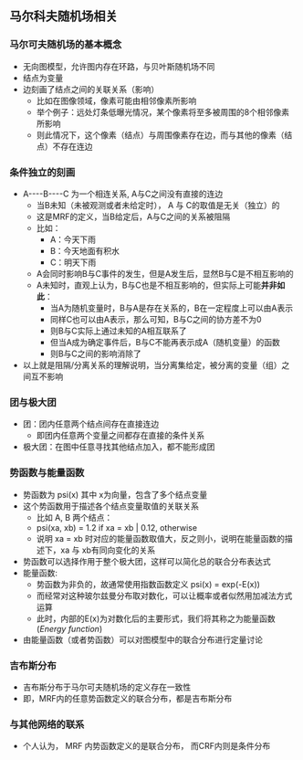 ## 马尔科夫随机场相关
### 马尔可夫随机场的基本概念
- 无向图模型，允许图内存在环路，与贝叶斯随机场不同
- 结点为变量
- 边刻画了结点之间的关联关系（影响）
  - 比如在图像领域，像素可能由相邻像素所影响
  - 举个例子：远处灯条低曝光情况，某个像素将至多被周围的8个相邻像素所影响
  - 则此情况下，这个像素（结点）与周围像素存在边，而与其他的像素（结点）不存在连边
### 条件独立的刻画
- A----B----C 为一个相连关系, A与C之间没有直接的连边
  - 当B未知（未被观测或者未给定时）， A 与 C的取值是无关（独立）的
  - 这是MRF的定义，当B给定后，A与C之间的关系被阻隔
  - 比如：
    - A：今天下雨
    - B：今天地面有积水
    - C：明天下雨
  - A会同时影响B与C事件的发生，但是A发生后，显然B与C是不相互影响的
  - A未知时，直观上认为，B与C也是不相互影响的，但实际上可能**并非如此**：
    - 当A为随机变量时，B与A是存在关系的，B在一定程度上可以由A表示
    - 同样C也可以由A表示，那么可知，B与C之间的协方差不为0
    - 则B与C实际上通过未知的A相互联系了
    - 但当A成为确定事件后，B与C不能再表示成A（随机变量）的函数
    - 则B与C之间的影响消除了
- 以上就是阻隔/分离关系的理解说明，当分离集给定，被分离的变量（组）之间互不影响
### 团与极大团
- 团：团内任意两个结点间存在直接连边
  - 即团内任意两个变量之间都存在直接的条件关系
- 极大团：在图中任意寻找其他结点加入，都不能形成团
### 势函数与能量函数
- 势函数为 psi(x) 其中 x为向量，包含了多个结点变量
- 这个势函数用于描述各个结点变量取值的关联关系
  - 比如 A, B 两个结点：
  - psi(xa, xb) = 1.2 if xa = xb | 0.12, otherwise
  - 说明 xa = xb 时对应的能量函数取值大，反之则小，说明在能量函数的描述下，xa 与 xb有同向变化的关系
- 势函数可以选择作用于整个极大团，这样可以简化总的联合分布表达式
- 能量函数:
  - 势函数为非负的，故通常使用指数函数定义 psi(x) = exp(-E(x))
  - 而经常对这种玻尔兹曼分布取对数化，可以让概率或者似然用加减法方式运算
  - 此时，内部的E(x)为对数化后的主要形式，我们将其称之为能量函数(*Energy function*)
- 由能量函数（或者势函数）可以对图模型中的联合分布进行定量讨论
### 吉布斯分布
- 吉布斯分布于马尔可夫随机场的定义存在一致性
- 即，MRF内的任意势函数定义的联合分布，都是吉布斯分布
### 与其他网络的联系
- 个人认为， MRF 内势函数定义的是联合分布， 而CRF内则是条件分布
